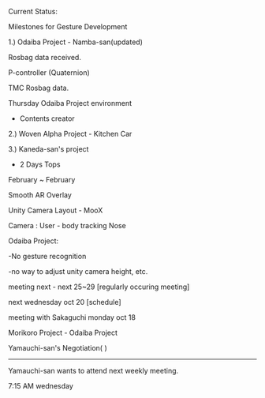 Current Status:



Milestones for Gesture Development

1.) Odaiba Project - Namba-san(updated)

Rosbag data received.

P-controller (Quaternion)

TMC Rosbag data.

Thursday Odaiba Project environment

- Contents creator

2.) Woven Alpha Project - Kitchen Car 

3.) Kaneda-san's project

- 2 Days Tops



February ~ February

Smooth AR Overlay

Unity Camera Layout - MooX

Camera : User - body tracking Nose

Odaiba Project:

-No gesture recognition

-no way to adjust unity camera height, etc.

meeting next - next 25~29 [regularly occuring meeting]

next wednesday oct 20 [schedule]

meeting with Sakaguchi  monday  oct 18

Morikoro Project - Odaiba Project

Yamauchi-san's Negotiation(  )











-----



Yamauchi-san wants to attend next weekly meeting.

7:15 AM wednesday